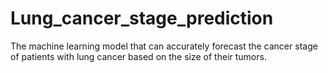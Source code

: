 # Lung_cancer_stage_prediction
The machine learning model that can accurately forecast the cancer stage of patients with lung cancer based on the size of their tumors.
